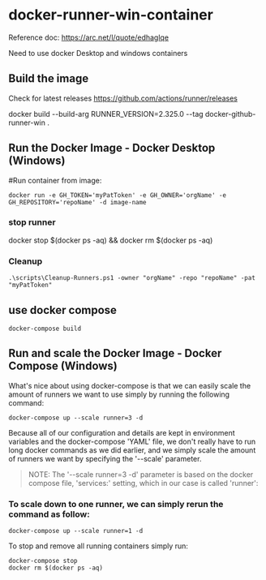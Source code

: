 # docker-runner-win-container

Reference  doc:
https://arc.net/l/quote/edhaglqe

Need to use docker Desktop and windows containers

## Build the image

Check for latest releases https://github.com/actions/runner/releases


docker build --build-arg RUNNER_VERSION=2.325.0 --tag docker-github-runner-win .


## Run the Docker Image - Docker Desktop (Windows)
#Run container from image:
```
docker run -e GH_TOKEN='myPatToken' -e GH_OWNER='orgName' -e GH_REPOSITORY='repoName' -d image-name
```



### stop runner
docker stop $(docker ps -aq) && docker rm $(docker ps -aq)

### Cleanup
```
.\scripts\Cleanup-Runners.ps1 -owner "orgName" -repo "repoName" -pat "myPatToken"
```
## use docker compose
```
docker-compose build
```
## Run and scale the Docker Image - Docker Compose (Windows)

What's nice about using docker-compose is that we can easily scale the amount of runners we want to use simply by running the following command:
```
docker-compose up --scale runner=3 -d
```
Because all of our configuration and details are kept in environment variables and the docker-compose 'YAML' file, we don't really have to run long docker commands as we did earlier, and we simply scale the amount of runners we want by specifying the '--scale' parameter.

> NOTE: The '--scale runner=3 -d' parameter is based on the docker compose file, 'services:' setting, which in our case is called 'runner':

### To scale down to one runner, we can simply rerun the command as follow:
```
docker-compose up --scale runner=1 -d
```

To stop and remove all running containers simply run:
```
docker-compose stop
docker rm $(docker ps -aq)
```